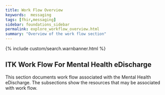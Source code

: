 ```yaml
---
title: Work Flow Overview
keywords:  messaging
tags: [fhir,messaging]
sidebar: foundations_sidebar
permalink: explore_workflow_overview.html
summary: "Overview of the work flow section"
---
```


{% include custom/search.warnbanner.html %}



## ITK Work Flow For Mental Health eDischarge ##

This section documents work flow associated with the Mental Health eDischarge. The subsections show the resources that may be associated with work flow.
 








